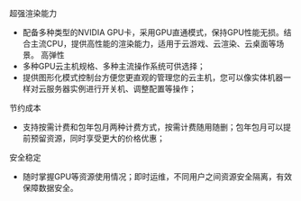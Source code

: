 超强渲染能力
 * 配备多种类型的NVIDIA GPU卡，采用GPU直通模式，保持GPU性能无损。结合主流CPU，提供高性能的渲染能力，适用于云游戏、云渲染、云桌面等场景。
高弹性
 * 多种GPU云主机规格、多种主流操作系统可供选择；
 * 提供图形化模式控制台方便您更直观的管理您的云主机，您可以像实体机器一样对云服务器实例进行开关机、调整配置等操作；

节约成本
 * 支持按需计费和包年包月两种计费方式，按需计费随用随删；包年包月可以提前预留资源，同时享受更大的价格优惠；

安全稳定
 * 随时掌握GPU等资源使用情况；即时运维，不同用户之间资源安全隔离，有效保障数据安全。
